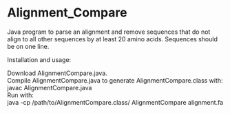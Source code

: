 # Alignment_Compare
Java program to parse an alignment and remove sequences that do not align to all other sequences by at least 20 amino acids. Sequences should be on one line.

Installation and usage:

Download AlignmentCompare.java.  
Compile AlignmentCompare.java to generate AlignmentCompare.class with:  
javac AlignmentCompare.java  
Run with:  
java -cp /path/to/AlignmentCompare.class/ AlignmentCompare alignment.fa

